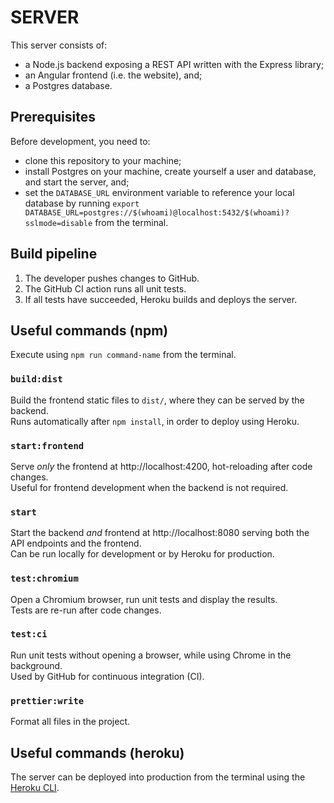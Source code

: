 # SERVER

This server consists of:

- a Node.js backend exposing a REST API written with the Express library;
- an Angular frontend (i.e. the website), and;
- a Postgres database.

## Prerequisites

Before development, you need to:

- clone this repository to your machine;
- install Postgres on your machine, create yourself a user and database, and start the server, and;
- set the `DATABASE_URL` environment variable to reference your local database by running `export DATABASE_URL=postgres://$(whoami)@localhost:5432/$(whoami)?sslmode=disable` from the terminal.

## Build pipeline

1. The developer pushes changes to GitHub.
2. The GitHub CI action runs all unit tests.
3. If all tests have succeeded, Heroku builds and deploys the server.

## Useful commands (npm)

Execute using `npm run command-name` from the terminal.

### `build:dist`

Build the frontend static files to `dist/`, where they can be served by the backend.  
Runs automatically after `npm install`, in order to deploy using Heroku.

### `start:frontend`

Serve _only_ the frontend at http://localhost:4200, hot-reloading after code changes.  
Useful for frontend development when the backend is not required.

### `start`

Start the backend _and_ frontend at http://localhost:8080 serving both the API endpoints and the frontend.  
Can be run locally for development or by Heroku for production.

### `test:chromium`

Open a Chromium browser, run unit tests and display the results.  
Tests are re-run after code changes.

### `test:ci`

Run unit tests without opening a browser, while using Chrome in the background.  
Used by GitHub for continuous integration (CI).

### `prettier:write`

Format all files in the project.

## Useful commands (heroku)

The server can be deployed into production from the terminal using the [Heroku CLI](https://devcenter.heroku.com/articles/heroku-cli).